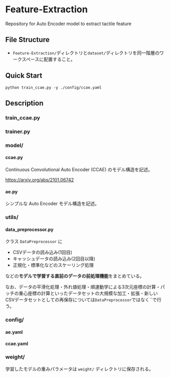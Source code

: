 # Feature-Extraction
Repository for Auto Encoder model to extract tactile feature

## File Structure
- `Feature-Extraction/`ディレクトリと`dataset/`ディレクトリを同一階層のワークスペースに配置すること。

## Quick Start
```
python train_ccae.py -y ./config/ccae.yaml
```

## Description

### train_ccae.py

### trainer.py

### model/
#### ccae.py

Continuous Convolutional Auto Encoder (CCAE) のモデル構造を記述。

https://arxiv.org/abs/2101.06742

#### ae.py

シンプルな Auto Encoder モデル構造を記述。

### utils/
#### data_preprocessor.py

クラス `DataPreprocessor` に
- CSVデータの読み込み(1回目)
- キャッシュデータの読み込み(2回目以降)
- 正規化・標準化などのスケーリング処理


などの**モデルで学習する直前のデータの前処理機能**をまとめている。

なお、データの平滑化処理・外れ値処理・順運動学による3次元座標の計算・パッチの重心座標の計算といったデータセットの大規模な加工・拡張・新しいCSVデータセットとしての再保存については`DataPreprocessor`ではなく``で行う。

### config/

#### ae.yaml

#### ccae.yaml

### weight/

学習したモデルの重みパラメータは `weight/` ディレクトリに保存される。